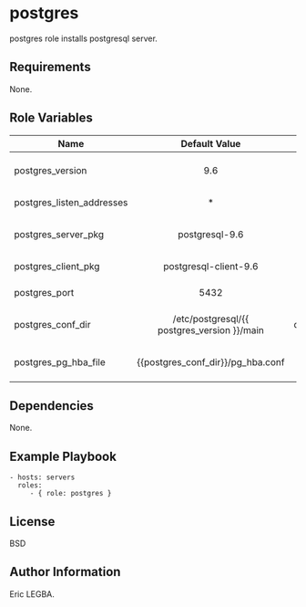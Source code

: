 postgres
=========

postgres role installs postgresql server.

Requirements
------------
None.

Role Variables
--------------

| Name	        | Default Value	| Description|
| ------------- |:-------------:| ----------:|
|postgres_version|9.6|PostgreSQL server version.|
|postgres_listen_addresses|*|Listen IP address.|
|postgres_server_pkg|postgresql-9.6|PostgreSQL server package.|
|postgres_client_pkg|postgresql-client-9.6|PSQL client package.|
|postgres_port|5432|PostgreSQL server port.|
|postgres_conf_dir|/etc/postgresql/{{ postgres_version }}/main|PostgreSQL configuration directory.|
|postgres_pg_hba_file|{{postgres_conf_dir}}/pg_hba.conf|PostgreSQL pg_hba.conf file.|

Dependencies
------------

None.

Example Playbook
----------------

    - hosts: servers
      roles:
         - { role: postgres }

License
-------

BSD

Author Information
------------------

Eric LEGBA.
